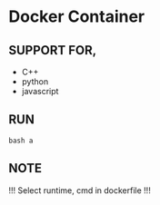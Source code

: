 # Docker Container
## SUPPORT FOR,
- C++
- python
- javascript
## RUN
```bash a```
## NOTE
!!! Select runtime, cmd in dockerfile !!!